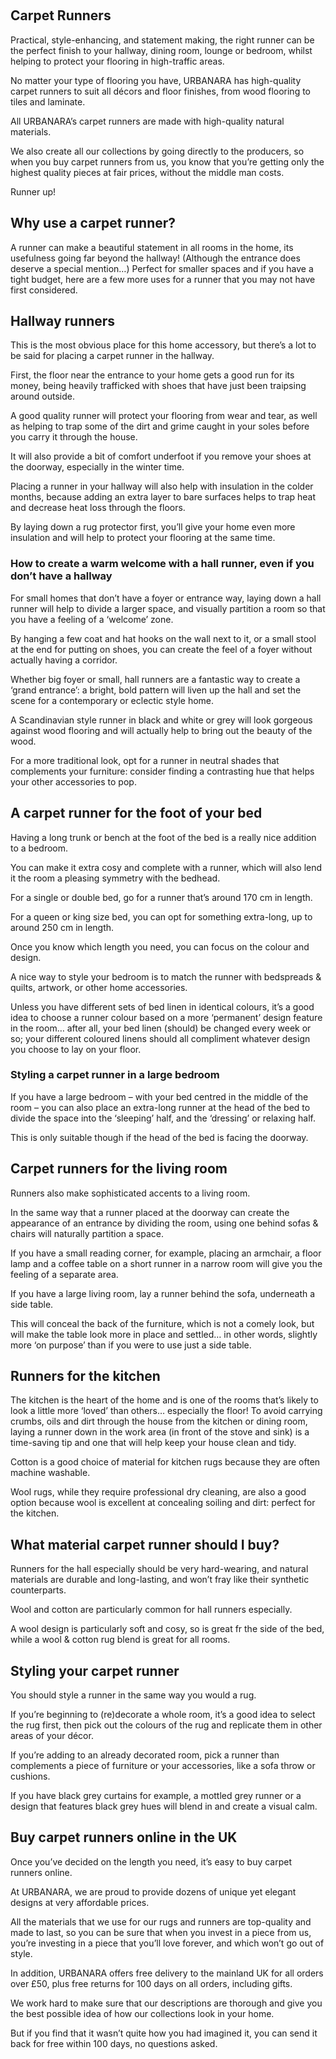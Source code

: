  

## Carpet Runners

Practical, style-enhancing, and statement making, the right runner can be the perfect finish to your hallway, dining room, lounge or bedroom, whilst helping to protect your flooring in high-traffic areas.

No matter your type of flooring you have, URBANARA has high-quality carpet runners to suit all décors and floor finishes, from wood flooring to tiles and laminate.

All URBANARA’s carpet runners are made with high-quality natural materials.

We also create all our collections by going directly to the producers, so when you buy carpet runners from us, you know that you’re getting only the highest quality pieces at fair prices, without the middle man costs.

Runner up!

Why use a carpet runner?
------------------------

A runner can make a beautiful statement in all rooms in the home, its usefulness going far beyond the hallway! (Although the entrance does deserve a special mention…) Perfect for smaller spaces and if you have a tight budget, here are a few more uses for a runner that you may not have first considered.

Hallway runners
---------------

This is the most obvious place for this home accessory, but there’s a lot to be said for placing a carpet runner in the hallway.

First, the floor near the entrance to your home gets a good run for its money, being heavily trafficked with shoes that have just been traipsing around outside.

A good quality runner will protect your flooring from wear and tear, as well as helping to trap some of the dirt and grime caught in your soles before you carry it through the house.

It will also provide a bit of comfort underfoot if you remove your shoes at the doorway, especially in the winter time.

Placing a runner in your hallway will also help with insulation in the colder months, because adding an extra layer to bare surfaces helps to trap heat and decrease heat loss through the floors.

By laying down a rug protector first, you’ll give your home even more insulation and will help to protect your flooring at the same time.

### How to create a warm welcome with a hall runner, even if you don’t have a hallway

For small homes that don’t have a foyer or entrance way, laying down a hall runner will help to divide a larger space, and visually partition a room so that you have a feeling of a ‘welcome’ zone.

By hanging a few coat and hat hooks on the wall next to it, or a small stool at the end for putting on shoes, you can create the feel of a foyer without actually having a corridor.

Whether big foyer or small, hall runners are a fantastic way to create a ‘grand entrance’: a bright, bold pattern will liven up the hall and set the scene for a contemporary or eclectic style home.

A Scandinavian style runner in black and white or grey will look gorgeous against wood flooring and will actually help to bring out the beauty of the wood.

For a more traditional look, opt for a runner in neutral shades that complements your furniture: consider finding a contrasting hue that helps your other accessories to pop.

A carpet runner for the foot of your bed
----------------------------------------

Having a long trunk or bench at the foot of the bed is a really nice addition to a bedroom.

You can make it extra cosy and complete with a runner, which will also lend it the room a pleasing symmetry with the bedhead.

For a single or double bed, go for a runner that’s around 170 cm in length.

For a queen or king size bed, you can opt for something extra-long, up to around 250 cm in length.

Once you know which length you need, you can focus on the colour and design.

A nice way to style your bedroom is to match the runner with bedspreads & quilts, artwork, or other home accessories.

Unless you have different sets of bed linen in identical colours, it’s a good idea to choose a runner colour based on a more ‘permanent’ design feature in the room… after all, your bed linen (should) be changed every week or so; your different coloured linens should all compliment whatever design you choose to lay on your floor.

### Styling a carpet runner in a large bedroom

If you have a large bedroom – with your bed centred in the middle of the room – you can also place an extra-long runner at the head of the bed to divide the space into the ‘sleeping’ half, and the ‘dressing’ or relaxing half.

This is only suitable though if the head of the bed is facing the doorway.

Carpet runners for the living room
----------------------------------

Runners also make sophisticated accents to a living room.

In the same way that a runner placed at the doorway can create the appearance of an entrance by dividing the room, using one behind sofas & chairs will naturally partition a space.

If you have a small reading corner, for example, placing an armchair, a floor lamp and a coffee table on a short runner in a narrow room will give you the feeling of a separate area.

If you have a large living room, lay a runner behind the sofa, underneath a side table.

This will conceal the back of the furniture, which is not a comely look, but will make the table look more in place and settled… in other words, slightly more ‘on purpose’ than if you were to use just a side table.

Runners for the kitchen
-----------------------

The kitchen is the heart of the home and is one of the rooms that’s likely to look a little more ‘loved’ than others… especially the floor! To avoid carrying crumbs, oils and dirt through the house from the kitchen or dining room, laying a runner down in the work area (in front of the stove and sink) is a time-saving tip and one that will help keep your house clean and tidy.

Cotton is a good choice of material for kitchen rugs because they are often machine washable.

Wool rugs, while they require professional dry cleaning, are also a good option because wool is excellent at concealing soiling and dirt: perfect for the kitchen.

What material carpet runner should I buy?
-----------------------------------------

Runners for the hall especially should be very hard-wearing, and natural materials are durable and long-lasting, and won’t fray like their synthetic counterparts.

Wool and cotton are particularly common for hall runners especially.

A wool design is particularly soft and cosy, so is great fr the side of the bed, while a wool & cotton rug blend is great for all rooms.

Styling your carpet runner
--------------------------

You should style a runner in the same way you would a rug.

If you’re beginning to (re)decorate a whole room, it’s a good idea to select the rug first, then pick out the colours of the rug and replicate them in other areas of your décor.

If you’re adding to an already decorated room, pick a runner than complements a piece of furniture or your accessories, like a sofa throw or cushions.

If you have black grey curtains for example, a mottled grey runner or a design that features black grey hues will blend in and create a visual calm.

Buy carpet runners online in the UK
-----------------------------------

Once you’ve decided on the length you need, it’s easy to buy carpet runners online.

At URBANARA, we are proud to provide dozens of unique yet elegant designs at very affordable prices.

All the materials that we use for our rugs and runners are top-quality and made to last, so you can be sure that when you invest in a piece from us, you’re investing in a piece that you’ll love forever, and which won’t go out of style.

In addition, URBANARA offers free delivery to the mainland UK for all orders over £50, plus free returns for 100 days on all orders, including gifts.

We work hard to make sure that our descriptions are thorough and give you the best possible idea of how our collections look in your home.

But if you find that it wasn’t quite how you had imagined it, you can send it back for free within 100 days, no questions asked.

